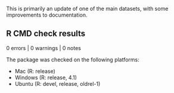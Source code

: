 This is primarily an update of one of the main datasets, with some improvements
to documentation.

## R CMD check results

0 errors | 0 warnings | 0 notes

The package was checked on the following platforms:

* Mac (R: release)
* Windows (R: release, 4.1)
* Ubuntu (R: devel, release, oldrel-1)
